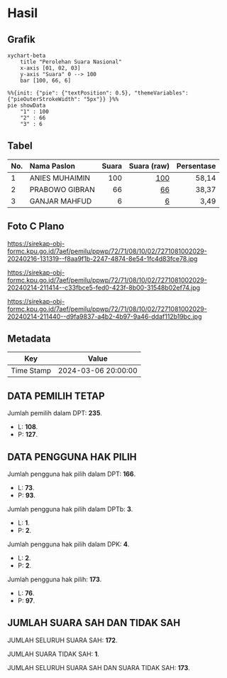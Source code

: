 # Hasil

## Grafik

```mermaid
xychart-beta
    title "Perolehan Suara Nasional"
    x-axis [01, 02, 03]
    y-axis "Suara" 0 --> 100
    bar [100, 66, 6]
```

```mermaid
%%{init: {"pie": {"textPosition": 0.5}, "themeVariables": {"pieOuterStrokeWidth": "5px"}} }%%
pie showData
    "1" : 100
    "2" : 66
    "3" : 6
```

## Tabel

| No. | Nama Paslon    | Suara | Suara (raw) | Persentase |
|:--- |:-------------- | -----:| -----------:| ----------:|
| 1   | ANIES MUHAIMIN | 100   | [100][p-1]  | 58,14      |
| 2   | PRABOWO GIBRAN | 66    | [66][p-2]   | 38,37      |
| 3   | GANJAR MAHFUD  | 6     | [6][p-3]    | 3,49       |


[p-1]: https://github.com/gigit-pemilu/pemilu-2024/blob/main/pilpres/hitung-suara/sub/72-sulawesi-tengah/sub/71-kota-palu/sub/08-mantikulore/sub/1002-tondo/sub/029-tps/sub/paslon-1.txt
[p-2]: https://github.com/gigit-pemilu/pemilu-2024/blob/main/pilpres/hitung-suara/sub/72-sulawesi-tengah/sub/71-kota-palu/sub/08-mantikulore/sub/1002-tondo/sub/029-tps/sub/paslon-2.txt
[p-3]: https://github.com/gigit-pemilu/pemilu-2024/blob/main/pilpres/hitung-suara/sub/72-sulawesi-tengah/sub/71-kota-palu/sub/08-mantikulore/sub/1002-tondo/sub/029-tps/sub/paslon-3.txt

## Foto C Plano

https://sirekap-obj-formc.kpu.go.id/7aef/pemilu/ppwp/72/71/08/10/02/7271081002029-20240216-131319--f8aa9f1b-2247-4874-8e54-1fc4d83fce78.jpg

https://sirekap-obj-formc.kpu.go.id/7aef/pemilu/ppwp/72/71/08/10/02/7271081002029-20240214-211414--c33fbce5-fed0-423f-8b00-31548b02ef74.jpg

https://sirekap-obj-formc.kpu.go.id/7aef/pemilu/ppwp/72/71/08/10/02/7271081002029-20240214-211440--d9fa9837-a4b2-4b97-9a46-ddaf112b19bc.jpg


## Metadata

| Key        | Value               |
| ---------- | ------------------- |
| Time Stamp | 2024-03-06 20:00:00 |


## DATA PEMILIH TETAP

Jumlah pemilih dalam DPT: **235**.
 * L: **108**.
 * P: **127**.

## DATA PENGGUNA HAK PILIH

Jumlah pengguna hak pilih dalam DPT: **166**.
 * L: **73**.
 * P: **93**.

Jumlah pengguna hak pilih dalam DPTb: **3**.
 * L: **1**.
 * P: **2**.

Jumlah pengguna hak pilih dalam DPK: **4**.
 * L: **2**.
 * P: **2**.

Jumlah pengguna hak pilih: **173**.
 * L: **76**.
 * P: **97**.

## JUMLAH SUARA SAH DAN TIDAK SAH

JUMLAH SELURUH SUARA SAH: **172**.

JUMLAH SUARA TIDAK SAH: **1**.

JUMLAH SELURUH SUARA SAH DAN SUARA TIDAK SAH: **173**.


